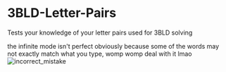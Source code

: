 # 3BLD-Letter-Pairs
Tests your knowledge of your letter pairs used for 3BLD solving

the infinite mode isn't perfect obviously because some of the words may not exactly match what you type, womp womp deal with it lmao<br>
![incorrect_mistake](https://github.com/user-attachments/assets/3288e984-1d4a-4d79-a10a-d05873780dd9)
